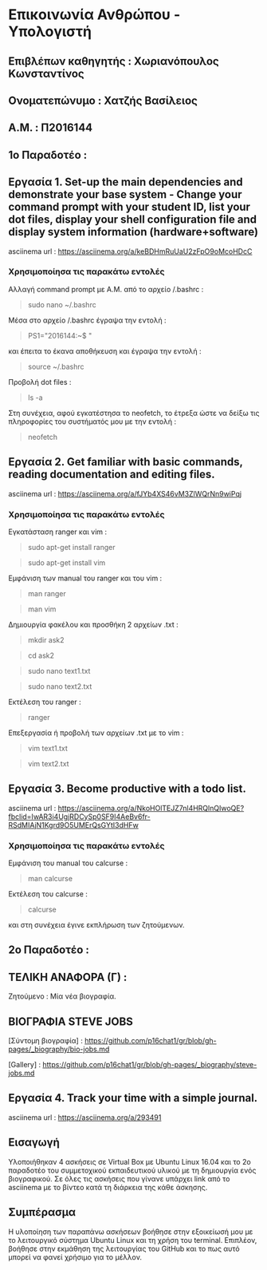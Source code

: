 # **Επικοινωνία Ανθρώπου - Υπολογιστή**

## **Επιβλέπων καθηγητής : Χωριανόπουλος Κωνσταντίνος**

## **Ονοματεπώνυμο : Χατζής Βασίλειος**

## **Α.Μ. : Π2016144**

## 1ο Παραδοτέο : 
## Eργασία 1. Set-up the main dependencies and demonstrate your base system - Change your command prompt with your student ID, list your dot files, display your shell configuration file and display system information (hardware+software)

asciinema url : https://asciinema.org/a/keBDHmRuUaU2zFpO9oMcoHDcC

### Χρησιμοποίησα τις παρακάτω εντολές

Αλλαγή command prompt με Α.Μ. από το αρχείο /.bashrc :

>sudo nano ~/.bashrc

Μέσα στο αρχείο /.bashrc έγραψα την εντολή :

>PS1="2016144:~$ "

και έπειτα το έκανα αποθήκευση και έγραψα την εντολή :

>source ~/.bashrc

Προβολή dot files :

>ls -a

Στη συνέχεια, αφού εγκατέστησα το neofetch, το έτρεξα ώστε να δείξω τις πληροφορίες του συστήματός μου με την εντολή :

>neofetch

## Εργασία 2. Get familiar with basic commands, reading documentation and editing files.

asciinema url : https://asciinema.org/a/fJYb4XS46vM3ZlWQrNn9wiPqj

### Χρησιμοποίησα τις παρακάτω εντολές

Εγκατάσταση ranger και vim :

>sudo apt-get install ranger

>sudo apt-get install vim

Εμφάνιση των manual του ranger και του vim :

>man ranger

>man vim

Δημιουργία φακέλου και προσθήκη 2 αρχείων .txt :

>mkdir ask2

>cd ask2

>sudo nano text1.txt

>sudo nano text2.txt

Εκτέλεση του ranger : 

>ranger

Επεξεργασία ή προβολή των αρχείων .txt με το vim :

>vim text1.txt

>vim text2.txt

## Εργασία 3. Become productive with a todo list.

asciinema url : https://asciinema.org/a/NkoHOlTEJZ7nl4HRQlnQIwoQE?fbclid=IwAR3i4UgjRDCySp0SF9I4AeBv6fr-RSdMIAjN1Kgrd9O5UMErQsGYtI3dHFw

### Χρησιμοποίησα τις παρακάτω εντολές

Εμφάνιση του manual του calcurse :

>man calcurse

Εκτέλεση του calcurse :

>calcurse

και στη συνέχεια έγινε εκπλήρωση των ζητούμενων.

## 2ο Παραδοτέο :

## ΤΕΛΙΚΗ ΑΝΑΦΟΡΑ (Γ) :

Ζητούμενο : Μία νέα βιογραφία.

## ΒΙΟΓΡΑΦΙΑ STEVE JOBS

[Σύντομη βιογραφία] : https://github.com/p16chat1/gr/blob/gh-pages/_biography/bio-jobs.md

[Gallery] : https://github.com/p16chat1/gr/blob/gh-pages/_biography/steve-jobs.md

## Εργασία 4. Track your time with a simple journal.

asciinema url : https://asciinema.org/a/293491

## Εισαγωγή

 Υλοποιήθηκαν 4 ασκήσεις σε Virtual Box με Ubuntu Linux 16.04 και το 2ο παραδοτέο του συμμετοχικού εκπαιδευτικού υλικού με τη δημιουργία ενός βιογραφικού. Σε όλες τις ασκήσεις που γίνανε υπάρχει link από το asciinema με το βίντεο κατά τη διάρκεια της κάθε άσκησης.
 
## Συμπέρασμα

Η υλοποίηση των παραπάνω ασκήσεων βοήθησε στην εξοικείωσή μου με το λειτουργικό σύστημα Ubuntu Linux και τη χρήση του terminal. Επιπλέον, βοήθησε στην εκμάθηση της λειτουργίας του GitHub και το πως αυτό μπορεί να φανεί χρήσιμο για το μέλλον.



